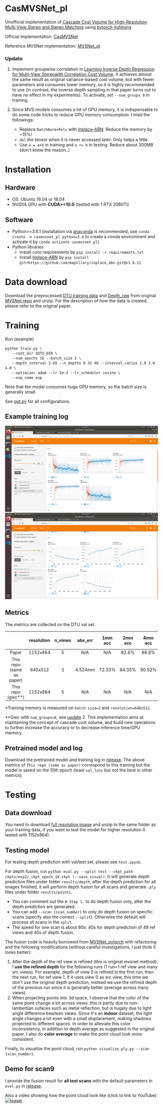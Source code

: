 # CasMVSNet_pl
Unofficial implementation of [Cascade Cost Volume for High-Resolution Multi-View Stereo and Stereo Matching](https://arxiv.org/pdf/1912.06378.pdf) using [pytorch-lightning](https://github.com/PyTorchLightning/pytorch-lightning)

Official implementation: [CasMVSNet](https://github.com/alibaba/cascade-stereo/tree/master/CasMVSNet)

Reference MVSNet implementation: [MVSNet_pl](https://github.com/kwea123/MVSNet_pl)

### Update

1.  Implement groupwise correlation in [Learning Inverse Depth Regression for Multi-View Stereowith Correlation Cost Volume](https://arxiv.org/abs/1912.11746). It achieves almost the same result as original variance-based cost volume, but with fewer parameters and consumes lower memory, so it is highly recommended to use (in contrast, the inverse depth sampling in that paper turns out to have no effect in my experiments). To activate, set `--num_groups 8` in training.

2.  Since MVS models consumes a lot of GPU memory, it is indispensable to do some code tricks to reduce GPU memory consumption. I tried the followings:
    *  Replace `BatchNorm+Relu` with [Inplace-ABN](https://github.com/mapillary/inplace_abn): Reduce the memory by ~15%!
    *  `del` the tensor when it is never accessed later: Only helps a little.
    *  Use `a = a+b` in training and `a += b` in testing: Reduce about 300MB (don't know the reason..)

# Installation

## Hardware

* OS: Ubuntu 16.04 or 18.04
* NVIDIA GPU with **CUDA>=10.0** (tested with 1 RTX 2080Ti)

## Software

* Python>=3.6.1 (installation via [anaconda](https://www.anaconda.com/distribution/) is recommended, use `conda create -n casmvsnet_pl python=3.6` to create a conda environment and activate it by `conda activate casmvsnet_pl`)
* Python libraries
    * Install core requirements by `pip install -r requirements.txt`
    * Install [Inplace-ABN](https://github.com/mapillary/inplace_abn) by `pip install git+https://github.com/mapillary/inplace_abn.git@v1.0.11`

# Data download

Download the preprocessed [DTU training data](https://drive.google.com/file/d/1eDjh-_bxKKnEuz5h-HXS7EDJn59clx6V/view) and [Depth_raw](https://virutalbuy-public.oss-cn-hangzhou.aliyuncs.com/share/cascade-stereo/CasMVSNet/dtu_data/dtu_train_hr/Depths_raw.zip) from original [MVSNet repo](https://github.com/YoYo000/MVSNet) and unzip. For the description of how the data is created, please refer to the original paper.

# Training

Run (example)
```
python train.py \
   --root_dir $DTU_DIR \
   --num_epochs 16 --batch_size 2 \
   --depth_interval 2.65 --n_depths 8 32 48 --interval_ratios 1.0 2.0 4.0 \
   --optimizer adam --lr 1e-3 --lr_scheduler cosine \
   --exp_name exp
```

Note that the model consumes huge GPU memory, so the batch size is generally small.

See [opt.py](opt.py) for all configurations.

## Example training log
![log1](assets/log1.png)
![log2](assets/log2.png)

## Metrics
The metrics are collected on the DTU val set.

|           | resolution | n_views | abs_err | 1mm acc | 2mm acc    | 4mm acc    | GPU mem in GB <br> (train*/val) |
| :---:     |  :---:     | :---:   | :---:   |  :---:  | :---:      | :---:      | :---:   |
| Paper     |  1152x864  | 5       | N/A     | N/A     | 82.6%      | 88.8%      | N/A / 5.3 |
| This repo <br> (same as paper) |  640x512   | 3       | 4.524mm | 72.33%  | 84.35%     | 90.52%     | 8.5 / 2.1 |
| This repo <br> (gwc**) |  1152x864  | 5       | N/A     | N/A     | N/A        | N/A        | **6.5 / 4.5** |

*Training memory is measured on `batch size=2` and `resolution=640x512`.

**Gwc with `num_groups=8`, see [update](#update) 2. This implementation aims at maintaining the concept of cascade cost volume, and build new operations to further increase the accuracy or to decrease inference time/GPU memory.

## Pretrained model and log
Download the pretrained model and training log in [release](https://github.com/kwea123/CasMVSNet_pl/releases/tag/v1.0).
The above metrics of `This repo (same as paper)` correspond to this training but the model is saved on the 10th epoch (least `val_loss` but not the best in other metrics).

# Testing
## Data download
You need to download [full resolution image](http://roboimagedata2.compute.dtu.dk/data/MVS/Rectified.zip) and unzip to the same folder as your training data, if you want to test the model for higher resolution (I tested with 1152x864).

## Testing model
For testing depth prediction with val/test set, please see `test.ipynb`.

For depth fusion, run `python eval.py --split test --ckpt_path ckpts/exp2/_ckpt_epoch_10.ckpt (--save_visual)`. It will generate depth prediction files under folder `results/depth`; after the depth prediction for all images finished, it will perform depth fusion for all scans and generate `.ply` files under folder `results/points`.

*  You can comment out the `# Step 1.` to do depth fusion only, after the depth prediction are generated.
*  You can add `--scan {scan_number}` to only do depth fusion on specific scans (specify also the correct `--split`). Otherwise the default will process all scans in the `split`.
*  The speed for one scan is about 80s: 40s for depth prediction of 49 ref views and 40s of depth fusion.

The fusion code is heavily borrowed from [MVSNet_pytorch](https://github.com/xy-guo/MVSNet_pytorch/blob/master/eval.py) with refactoring and the following modifications (without careful investigations, I just think it looks better):
1.  After the depth of the ref view is refined (this is original mvsnet method), I **use the refined depth** for the following runs (1 run=1 ref view and many src views). For example, depth of view 0 is refined in the first run, then the next run, for ref view 1, if it uses view 0 as src view, this time we don't use the original depth prediction, instead we use the refined depth of the previous run since it is generally better (average across many views).
2.  When projecting points into 3d space, I observe that the color of the same point change a lot across views: this is partly due to non-lambertian sufaces such as metal reflection, but is hugely due to light angle difference bewteen views. Since it's an **indoor** dataset, the light angle changes a lot even with a small displacement, making shadows projected to different spaces. In order to alleviate this color inconsistency, in addition to depth average as suggested in the original paper, I also do **color average** to make the point cloud look more consistent.

Finally, to visualize the point cloud, run `python visualize_ply.py --scan {scan_number}`.

## Demo for scan9
I provide the fusion result for **all test scans** with the default parameters in `eval.py` in [release](https://github.com/kwea123/CasMVSNet_pl/releases/).

Also a video showing how the point cloud look like (click to link to YouTube):
[![teaser](assets/demo.gif)](https://youtu.be/wCjMoBR9Nh0)
